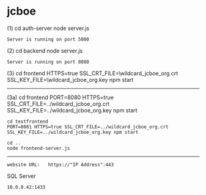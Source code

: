 # jcboe

(1) cd auth-server
    node server.js

    Server is running on port 5000

(2) cd backend
    node server.js

    Server is running on port 8080

(3) cd frontend
    HTTPS=true SSL_CRT_FILE=\wildcard_jcboe_org.crt SSL_KEY_FILE=\wildcard_jcboe_org.key npm start
__________________________________________________________________________________________________________________
(3a)
    cd frontend
    PORT=8080 HTTPS=true SSL_CRT_FILE=../wildcard_jcboe_org.crt SSL_KEY_FILE=../wildcard_jcboe_org.key npm start

    cd testfrontend
    PORT=8081 HTTPS=true SSL_CRT_FILE=../wildcard_jcboe_org.crt SSL_KEY_FILE=../wildcard_jcboe_org.key npm start

    cd ..
    node frontend-server.js
__________________________________________________________________________________________________________________

    website URL:   https://"IP Address":443

SQL Server

    10.0.0.42:1433
    